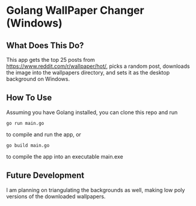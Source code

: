 # Golang WallPaper Changer (Windows)

## What Does This Do?

This app gets the top 25 posts from https://www.reddit.com/r/wallpaper/hot/, picks a random post, downloads the image into the wallpapers directory, and sets it as the desktop background on Windows.

## How To Use

Assuming you have Golang installed, you can clone this repo and run

```console
go run main.go
```

to compile and run the app, or

```console
go build main.go
```

to compile the app into an executable main.exe


## Future Development

I am planning on triangulating the backgrounds as well, making low poly versions of the downloaded wallpapers.
